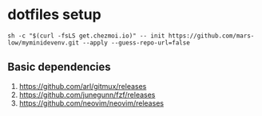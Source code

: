 # dotfiles setup

```
sh -c "$(curl -fsLS get.chezmoi.io)" -- init https://github.com/mars-low/myminidevenv.git --apply --guess-repo-url=false
```

## Basic dependencies

1. https://github.com/arl/gitmux/releases
2. https://github.com/junegunn/fzf/releases
3. https://github.com/neovim/neovim/releases
